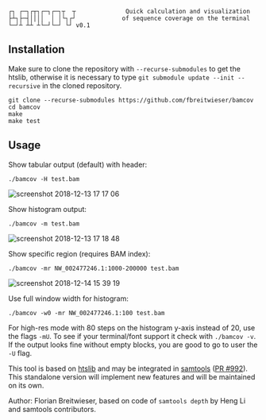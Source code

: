 
```  
┌┐ ┌─┐┌┬┐┌─┐┌─┐┬  ┬              Quick calculation and visualization
├┴┐├─┤││││  │ │└┐┌┘             of sequence coverage on the terminal
└─┘┴ ┴┴ ┴└─┘└─┘ └┘ v0.1      
```

## Installation
Make sure to clone the repository with `--recurse-submodules` to get the htslib, otherwise it is necessary to type `git submodule update --init --recursive` in the cloned repository.
```
git clone --recurse-submodules https://github.com/fbreitwieser/bamcov
cd bamcov
make
make test
```

## Usage
Show tabular output (default) with header:
```
./bamcov -H test.bam
```
![screenshot 2018-12-13 17 17 06](https://user-images.githubusercontent.com/516060/49970976-fc1f7800-fefa-11e8-9ce3-862ab0ae69ad.png)

Show histogram output:
```
./bamcov -m test.bam
```
![screenshot 2018-12-13 17 18 48](https://user-images.githubusercontent.com/516060/49971052-2c671680-fefb-11e8-99de-f0758213adac.png)

Show specific region (requires BAM index):
```
./bamcov -mr NW_002477246.1:1000-200000 test.bam
```
![screenshot 2018-12-14 15 39 19](https://user-images.githubusercontent.com/516060/50026309-782ac600-ffb6-11e8-9676-258c5b0517db.png)

Use full window width for histogram:
```
./bamcov -w0 -mr NW_002477246.1:100 test.bam
```

For high-res mode with 80 steps on the histogram y-axis instead of 20, use the flags `-mU`. To see if your terminal/font support it check with `./bamcov -v`. If the output looks fine without empty blocks, you are good to go to user the `-U` flag.

This tool is based on [htslib](https://github.com/samtools/htslib) and may be integrated in [samtools](https://github.com/samtools/samtools) ([PR #992](https://github.com/samtools/samtools/pull/992)). This standalone version will implement new features and will be maintained on its own.

Author: Florian Breitwieser, based on code of `samtools depth` by Heng Li and samtools contributors.

